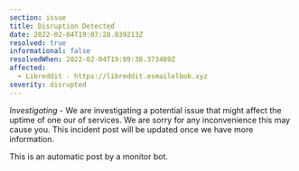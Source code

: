 ```yaml
---
section: issue
title: Disruption Detected
date: 2022-02-04T19:07:28.039213Z
resolved: true
informational: false
resolvedWhen: 2022-02-04T19:09:38.373489Z
affected:
  - Libreddit - https://libreddit.esmailelbob.xyz
severity: disrupted
---
```

*Investigating* - We are investigating a potential issue that might affect the uptime of one our of services. We are sorry for any inconvenience this may cause you. This incident post will be updated once we have more information.

This is an automatic post by a monitor bot.
        